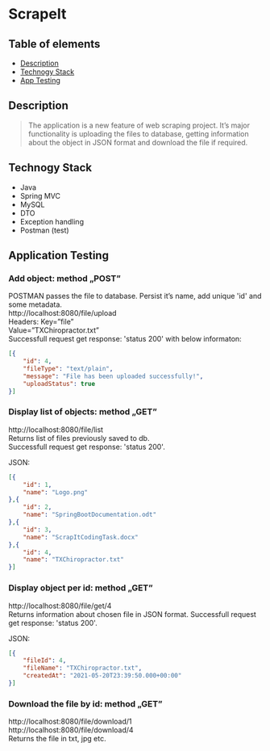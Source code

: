 # ScrapeIt

## Table of elements
* [Description](#description)
* [Technogy Stack](#technogy-stack)
* [App Testing](#app-testing)

## Description
>The application is a new feature of web scraping project. It’s major functionality is uploading the files to database, getting information about the object in JSON format and download the file if required.

## Technogy Stack
* Java
* Spring MVC
* MySQL
* DTO
* Exception handling
* Postman (test)


## Application Testing

### Add object: method „POST” 
POSTMAN passes the file to database. Persist it’s name, add unique 'id' and some metadata.<br>
http://localhost:8080/file/upload<br>
Headers: Key=”file”<br> Value=”TXChiropractor.txt”<br>
Successfull request get response: 'status 200' with below informaton:
````json
[{
	"id": 4,
	"fileType": "text/plain",
	"message": "File has been uploaded successfully!",
	"uploadStatus": true
}]
````

### Display list of objects: method „GET” 
http://localhost:8080/file/list<br>
Returns list of files previously saved to db.<br>
Successfull request get response: 'status 200'.

JSON:
````json
[{
	"id": 1,
	"name": "Logo.png"
},{
	"id": 2,
	"name": "SpringBootDocumentation.odt"
},{
	"id": 3,
	"name": "ScrapItCodingTask.docx"
},{
	"id": 4,
	"name": "TXChiropractor.txt"
}]
````

### Display object per id: method „GET” 
http://localhost:8080/file/get/4<br>
Returns information about chosen file in JSON format.
Successfull request get response: 'status 200'.

JSON:
````json
[{
	"fileId": 4,
	"fileName": "TXChiropractor.txt",
	"createdAt": "2021-05-20T23:39:50.000+00:00"
}]
````

### Download the file by id: method „GET”
http://localhost:8080/file/download/1<br>
http://localhost:8080/file/download/4<br>
Returns the file in txt, jpg etc.
